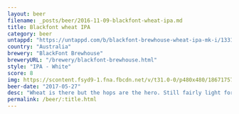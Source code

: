 ```yaml
---
layout: beer
filename: _posts/beer/2016-11-09-blackfont-wheat-ipa.md
title: Blackfont wheat IPA
category: beer
untappd: "https://untappd.com/b/blackfont-brewhouse-wheat-ipa-mk-i/1331486"
country: "Australia"
brewery: "BlackFont Brewhouse"
breweryURL: "/brewery/blackfont-brewhouse.html"
style: "IPA - White"
score: 8
img: https://scontent.fsyd9-1.fna.fbcdn.net/v/t31.0-0/p480x480/18671757_10155251934168745_7216272365991672044_o.jpg?_nc_cat=106&_nc_sid=e007fa&_nc_ohc=WSrnshtrKvwAX8D_qfZ&_nc_ht=scontent.fsyd9-1.fna&_nc_tp=6&oh=4ffa2ec3da23869d1beb455480cb620a&oe=5F48E533
beer-date: "2017-05-27"
desc: "Wheat is there but the hops are the hero. Still fairly light for an IPA and somehow the bitterness barely comes through"
permalink: /beer/:title.html
---
```

